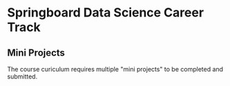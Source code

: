 # Springboard Data Science Career Track

## Mini Projects

The course curiculum requires multiple "mini projects" to be completed and submitted.

